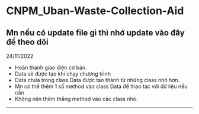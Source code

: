 # CNPM_Uban-Waste-Collection-Aid
Mn nếu có update file gì thì nhớ update vào đây để theo dõi
------------------------------------------------------------
24/11/2022
- Hoàn thành giao diện cơ bản.
- Data sẽ được tạo khi chạy chương trình
- Data chứa trong class Data được tạo thành từ những class nhỏ hơn.
- Mn có thể thêm 1 số method vào class Data để thao tác với dữ liệu nếu cần
- Không nên thêm thẳng method vào các class nhỏ.
------------------------------------------------------------
